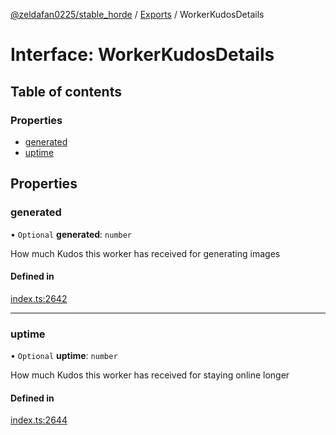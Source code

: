 [@zeldafan0225/stable_horde](../README.md) / [Exports](../modules.md) / WorkerKudosDetails

# Interface: WorkerKudosDetails

## Table of contents

### Properties

- [generated](WorkerKudosDetails.md#generated)
- [uptime](WorkerKudosDetails.md#uptime)

## Properties

### generated

• `Optional` **generated**: `number`

How much Kudos this worker has received for generating images

#### Defined in

[index.ts:2642](https://github.com/ZeldaFan0225/stable_horde/blob/ca96654/index.ts#L2642)

___

### uptime

• `Optional` **uptime**: `number`

How much Kudos this worker has received for staying online longer

#### Defined in

[index.ts:2644](https://github.com/ZeldaFan0225/stable_horde/blob/ca96654/index.ts#L2644)
